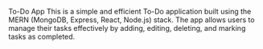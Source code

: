 To-Do App
This is a simple and efficient To-Do application built using the MERN (MongoDB, Express, React, Node.js) stack. The app allows users to manage their tasks effectively by adding, editing, deleting, and marking tasks as completed.
